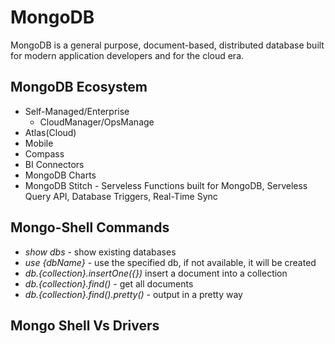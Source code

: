 # MongoDB

MongoDB is a general purpose, document-based, distributed database built for modern application developers and for the cloud era.

## MongoDB Ecosystem
- Self-Managed/Enterprise
    - CloudManager/OpsManage
- Atlas(Cloud)
- Mobile
- Compass
- BI Connectors
- MongoDB Charts
- MongoDB Stitch - Serveless Functions built for MongoDB, Serveless Query API, Database Triggers, Real-Time Sync

## Mongo-Shell Commands

- *show dbs* - show existing databases
- *use {dbName}* - use the specified db, if not available, it will be created
- *db.{collection}.insertOne({})* insert a document into a collection
- *db.{collection}.find()* - get all documents
- *db.{collection}.find().pretty()* - output in a pretty way

## Mongo Shell Vs Drivers
